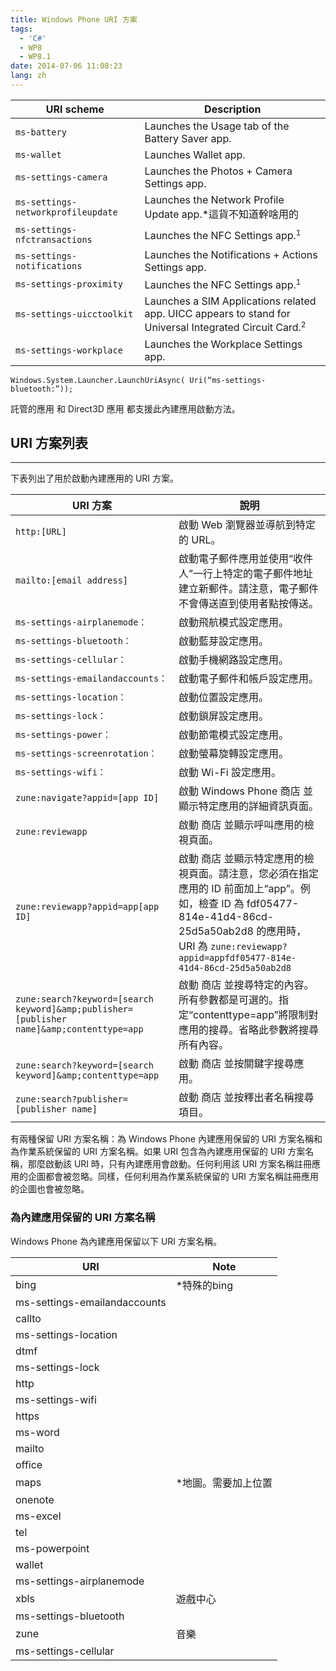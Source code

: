 ```yaml
---
title: Windows Phone URI 方案
tags:
  - 'C#'
  - WP8
  - WP8.1
date: 2014-07-06 11:08:23
lang: zh
---
```


| URI scheme                         | Description                              |
| ---------------------------------- | ---------------------------------------- |
| `ms-battery`                       | Launches the Usage tab of the Battery Saver app. |
| `ms-wallet`                        | Launches Wallet app.                     |
| `ms-settings-camera`               | Launches the Photos + Camera Settings app. |
| `ms-settings-networkprofileupdate` | Launches the Network Profile Update app.*這貨不知道幹啥用的 |
| `ms-settings-nfctransactions`      | Launches the NFC Settings app.<sup><span style="font-size:12px;">1</span></sup> |
| `ms-settings-notifications`        | Launches the Notifications + Actions Settings app. |
| `ms-settings-proximity`            | Launches the NFC Settings app.<sup><span style="font-size:12px;">1</span></sup> |
| `ms-settings-uicctoolkit`          | Launches a SIM Applications related app. UICC appears to stand for Universal Integrated Circuit Card.<sup><span style="font-size:12px;">2</span></sup> |
| `ms-settings-workplace`            | Launches the Workplace Settings app.     |

`Windows.System.Launcher.LaunchUriAsync( Uri(“ms-settings-bluetooth:”));`
<!--more-->

託管的應用 和 Direct3D 應用 都支援此內建應用啟動方法。

## URI 方案列表

* * *

下表列出了用於啟動內建應用的 URI 方案。


| URI 方案                                   | 說明                                       |
| ---------------------------------------- | ---------------------------------------- |
| `http:[URL]`                             | 啟動 Web 瀏覽器並導航到特定的 URL。                   |
| `mailto:[email address]`                 | 啟動電子郵件應用並使用“收件人”一行上特定的電子郵件地址建立新郵件。請注意，電子郵件不會傳送直到使用者點按傳送。 |
| `ms-settings-airplanemode：`              | 啟動飛航模式設定應用。                              |
| `ms-settings-bluetooth：`                 | 啟動藍芽設定應用。                                |
| `ms-settings-cellular：`                  | 啟動手機網路設定應用。                              |
| `ms-settings-emailandaccounts：`          | 啟動電子郵件和帳戶設定應用。                           |
| `ms-settings-location：`                  | 啟動位置設定應用。                                |
| `ms-settings-lock：`                      | 啟動鎖屏設定應用。                                |
| `ms-settings-power：`                     | 啟動節電模式設定應用。                              |
| `ms-settings-screenrotation：`            | 啟動螢幕旋轉設定應用。                              |
| `ms-settings-wifi：`                      | 啟動 Wi-Fi 設定應用。                           |
| `zune:navigate?appid=[app ID]`           | 啟動 Windows Phone 商店 並顯示特定應用的詳細資訊頁面。      |
| `zune:reviewapp`                         | 啟動 商店 並顯示呼叫應用的檢視頁面。                      |
| `zune:reviewapp?appid=app[app ID]`       | 啟動 商店 並顯示特定應用的檢視頁面。請注意，您必須在指定應用的 ID 前面加上“app”。例如，檢查 ID 為 fdf05477-814e-41d4-86cd-25d5a50ab2d8 的應用時，URI 為 `zune:reviewapp?appid=appfdf05477-814e-41d4-86cd-25d5a50ab2d8` |
| `zune:search?keyword=[search keyword]&amp;publisher=[publisher name]&amp;contenttype=app` | 啟動 商店 並搜尋特定的內容。所有參數都是可選的。指定“contenttype=app”將限制對應用的搜尋。省略此參數將搜尋所有內容。 |
| `zune:search?keyword=[search keyword]&amp;contenttype=app` | 啟動 商店 並按關鍵字搜尋應用。                         |
| `zune:search?publisher=[publisher name]` | 啟動 商店 並按釋出者名稱搜尋項目。                       |

有兩種保留 URI 方案名稱：為 Windows Phone 內建應用保留的 URI 方案名稱和為作業系統保留的 URI 方案名稱。如果 URI 包含為內建應用保留的 URI 方案名稱，那麼啟動該 URI 時，只有內建應用會啟動。任何利用該 URI 方案名稱註冊應用的企圖都會被忽略。同樣，任何利用為作業系統保留的 URI 方案名稱註冊應用的企圖也會被忽略。

### 為內建應用保留的 URI 方案名稱

Windows Phone 為內建應用保留以下 URI 方案名稱。

| URI                          | Note       |
| ---------------------------- | ---------- |
| bing                         | *特殊的bing   |
| ms-settings-emailandaccounts |            |
| callto                       |            |
| ms-settings-location         |            |
| dtmf                         |            |
| ms-settings-lock             |            |
| http                         |            |
| ms-settings-wifi             |            |
| https                        |            |
| ms-word                      |            |
| mailto                       |            |
| office                       |            |
| maps                         | *地圖。需要加上位置 |
| onenote                      |            |
| ms-excel                     |            |
| tel                          |            |
| ms-powerpoint                |            |
| wallet                       |            |
| ms-settings-airplanemode     |            |
| xbls                         | 遊戲中心       |
| ms-settings-bluetooth        |            |
| zune                         | 音樂         |
| ms-settings-cellular         |            |